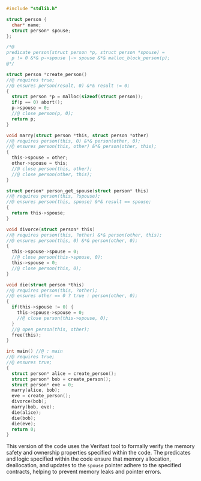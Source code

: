 ```c
#include "stdlib.h"

struct person {
  char* name;
  struct person* spouse;
};

/*@
predicate person(struct person *p, struct person *spouse) =
  p != 0 &*& p->spouse |-> spouse &*& malloc_block_person(p);
@*/

struct person *create_person()
//@ requires true;
//@ ensures person(result, 0) &*& result != 0;
{
  struct person *p = malloc(sizeof(struct person));
  if(p == 0) abort();
  p->spouse = 0;
  //@ close person(p, 0);
  return p;
}

void marry(struct person *this, struct person *other)
//@ requires person(this, 0) &*& person(other, 0);
//@ ensures person(this, other) &*& person(other, this);
{
  this->spouse = other;
  other->spouse = this;
  //@ close person(this, other);
  //@ close person(other, this);
}

struct person* person_get_spouse(struct person* this)
//@ requires person(this, ?spouse);
//@ ensures person(this, spouse) &*& result == spouse;
{
  return this->spouse;
}

void divorce(struct person* this)
//@ requires person(this, ?other) &*& person(other, this);
//@ ensures person(this, 0) &*& person(other, 0);
{
  this->spouse->spouse = 0;
  //@ close person(this->spouse, 0);
  this->spouse = 0;
  //@ close person(this, 0);
}

void die(struct person *this)
//@ requires person(this, ?other);
//@ ensures other == 0 ? true : person(other, 0);
{
  if(this->spouse != 0) {
    this->spouse->spouse = 0;
    //@ close person(this->spouse, 0);
  }
  //@ open person(this, other);
  free(this); 
}

int main() //@ : main
//@ requires true;
//@ ensures true;
{
  struct person* alice = create_person();
  struct person* bob = create_person();
  struct person* eve = 0;
  marry(alice, bob);
  eve = create_person();
  divorce(bob);
  marry(bob, eve);
  die(alice);
  die(bob);
  die(eve);
  return 0;
}
```

This version of the code uses the Verifast tool to formally verify the memory safety and ownership properties specified within the code. The predicates and logic specified within the code ensure that memory allocation, deallocation, and updates to the `spouse` pointer adhere to the specified contracts, helping to prevent memory leaks and pointer errors.
